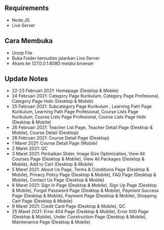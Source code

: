 ## Requirements
- Node.JS
- Live Server

## Cara Membuka
- Unzip File
- Buka Folder kemudian jalankan Live Server
- Akses ke 127.0.0.1:8080 melalui browser

## Update Notes
- 22-23 Februari 2021: Homepage (Desktop & Mobile)
- 24 Februari 2021: Category Page Kurikulum, Category Page Profesional, Category Page Hobi (Desktop & Mobile)
- 25 Februari 2021: Subcategory Page Kurikulum , Learning Path Page Kurikulum, Learning Path Page Profesional, Course Lists Page Kurikulum, Course Lists Page Profesional, Course Lists Page Hobi (Desktop & Mobile)
- 26 Februari 2021: Teacher List Page, Teacher Detail Page (Desktop & Mobile), Course Detail (Desktop)
- 28 Februari 2021: Course Detail Page (Desktop)
- 1 Maret 2021: Course Detail Page (Mobile)
- 2 Maret 2021: QC
- 3 Maret 2021: Perbaikan Slider, Image Size Optimization, View All Courses Page (Desktop & Mobile), View All Packages (Desktop & Mobile), Add to Cart (Desktop & Mobile)
- 5 Maret 2021: About Us Page, Terms & Conditions Page (Desktop & Mobile), Privacy Policy Page (Desktop & Mobile), FAQ Page (Desktop & Mobile), Contact Us Page (Desktop & Mobile)
- 8 Maret 2021: Sign In Page (Desktop & Mobile), Sign Up Page (Desktop & Mobile), Forgot Password Page (Desktop & Mobile), Payment Success Page (Desktop & Mobile), Payment Page (Desktop & Mobile), Shopping Cart Page (Desktop & Mobile)
- 9 Maret 2021: Credit Card Page (Desktop & Mobile), QC
- 25 Maret 2021: Error 404 Page (Desktop & Mobile), Error 500 Page (Desktop & Mobile), Under Construction Page (Desktop & Mobile), Maintenance Page (Desktop & Mobile)